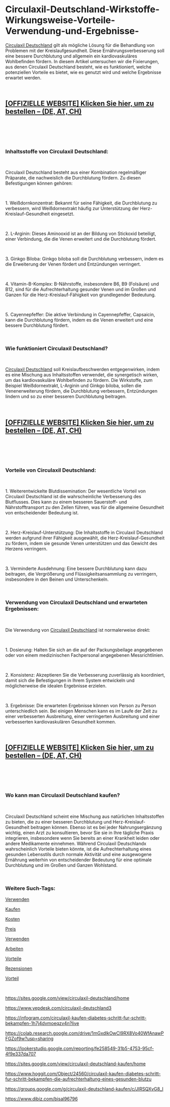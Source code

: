 # Circulaxil-Deutschland-Wirkstoffe-Wirkungsweise-Vorteile-Verwendung-und-Ergebnisse-
<p><a href="https://circulaxil-deutschland-kaufen.company.site/">Circulaxil Deutschland</a>&nbsp;gilt als m&ouml;gliche L&ouml;sung f&uuml;r die Behandlung von Problemen mit der Kreislaufgesundheit. Diese Ern&auml;hrungsverbesserung soll eine bessere Durchblutung und allgemein ein kardiovaskul&auml;res Wohlbefinden f&ouml;rdern. In diesem Artikel untersuchen wir die Fixierungen, aus denen Circulaxil Deutschland besteht, wie es funktioniert, welche potenziellen Vorteile es bietet, wie es genutzt wird und welche Ergebnisse erwartet werden.</p>
<p>&nbsp;</p>
<h2><strong><a href="https://fitbreathing.com/recommends/circulaxil/">[OFFIZIELLE WEBSITE] Klicken Sie hier, um zu bestellen &ndash; (DE, AT, CH)</a></strong></h2>
<p>&nbsp;</p>
<p><a href="https://fitbreathing.com/recommends/circulaxil/"><img src="https://storage.penzu.com/g/9dbnSAnMArGLuCrY" alt="" border="0" /></a></p>
<p>&nbsp;</p>
<h3><strong>Inhaltsstoffe von Circulaxil Deutschland:</strong></h3>
<p>&nbsp;</p>
<p>Circulaxil Deutschland besteht aus einer Kombination regelm&auml;&szlig;iger Pr&auml;parate, die nachweislich die Durchblutung f&ouml;rdern. Zu diesen Befestigungen k&ouml;nnen geh&ouml;ren:</p>
<p>&nbsp;</p>
<p>1. Wei&szlig;dornkonzentrat: Bekannt f&uuml;r seine F&auml;higkeit, die Durchblutung zu verbessern, wird Wei&szlig;dornextrakt h&auml;ufig zur Unterst&uuml;tzung der Herz-Kreislauf-Gesundheit eingesetzt.</p>
<p>&nbsp;</p>
<p>2. L-Arginin: Dieses Aminooxid ist an der Bildung von Stickoxid beteiligt, einer Verbindung, die die Venen erweitert und die Durchblutung f&ouml;rdert.</p>
<p>&nbsp;</p>
<p>3. Ginkgo Biloba: Ginkgo biloba soll die Durchblutung verbessern, indem es die Erweiterung der Venen f&ouml;rdert und Entz&uuml;ndungen verringert.</p>
<p>&nbsp;</p>
<p>4. Vitamin-B-Komplex: B-N&auml;hrstoffe, insbesondere B6, B9 (Fols&auml;ure) und B12, sind f&uuml;r die Aufrechterhaltung gesunder Venen und im Gro&szlig;en und Ganzen f&uuml;r die Herz-Kreislauf-F&auml;higkeit von grundlegender Bedeutung.</p>
<p>&nbsp;</p>
<p>5. Cayennepfeffer: Die aktive Verbindung in Cayennepfeffer, Capsaicin, kann die Durchblutung f&ouml;rdern, indem es die Venen erweitert und eine bessere Durchblutung f&ouml;rdert.</p>
<p>&nbsp;</p>
<h3><strong>Wie funktioniert Circulaxil Deutschland?</strong></h3>
<p>&nbsp;</p>
<p><a href="https://circulaxil-de-kaufen.webflow.io/">Circulaxil Deutschland</a>&nbsp;soll Kreislaufbeschwerden entgegenwirken, indem es eine Mischung aus Inhaltsstoffen verwendet, die synergetisch wirken, um das kardiovaskul&auml;re Wohlbefinden zu f&ouml;rdern. Die Wirkstoffe, zum Beispiel Wei&szlig;dornextrakt, L-Arginin und Ginkgo biloba, sollen die Venenerweiterung f&ouml;rdern, die Durchblutung verbessern, Entz&uuml;ndungen lindern und so zu einer besseren Durchblutung beitragen.</p>
<p>&nbsp;</p>
<h2><strong><a href="https://fitbreathing.com/recommends/circulaxil/">[OFFIZIELLE WEBSITE] Klicken Sie hier, um zu bestellen &ndash; (DE, AT, CH)</a></strong></h2>
<p>&nbsp;</p>
<p><a href="https://fitbreathing.com/recommends/circulaxil/"><img src="https://storage.penzu.com/g/a5sbFxbBJApd58aT" alt="" border="0" /></a></p>
<p>&nbsp;</p>
<h3><strong>Vorteile von Circulaxil Deutschland:</strong></h3>
<p>&nbsp;</p>
<p>1. Weiterentwickelte Blutdissemination: Der wesentliche Vorteil von Circulaxil Deutschland ist die wahrscheinliche Verbesserung des Blutflusses. Dies kann zu einem besseren Sauerstoff- und N&auml;hrstofftransport zu den Zellen f&uuml;hren, was f&uuml;r die allgemeine Gesundheit von entscheidender Bedeutung ist.</p>
<p>&nbsp;</p>
<p>2. Herz-Kreislauf-Unterst&uuml;tzung: Die Inhaltsstoffe in Circulaxil Deutschland werden aufgrund ihrer F&auml;higkeit ausgew&auml;hlt, die Herz-Kreislauf-Gesundheit zu f&ouml;rdern, indem sie gesunde Venen unterst&uuml;tzen und das Gewicht des Herzens verringern.</p>
<p>&nbsp;</p>
<p>3. Verminderte Ausdehnung: Eine bessere Durchblutung kann dazu beitragen, die Vergr&ouml;&szlig;erung und Fl&uuml;ssigkeitsansammlung zu verringern, insbesondere in den Beinen und Unterschenkeln.</p>
<p>&nbsp;</p>
<h3><strong>Verwendung von Circulaxil Deutschland und erwarteten Ergebnissen:</strong></h3>
<p>&nbsp;</p>
<p>Die Verwendung von&nbsp;<a href="https://fitbreathing.com/circulaxil/">Circulaxil Deutschland</a>&nbsp;ist normalerweise direkt:</p>
<p>&nbsp;</p>
<p>1. Dosierung: Halten Sie sich an die auf der Packungsbeilage angegebenen oder von einem medizinischen Fachpersonal angegebenen Messrichtlinien.</p>
<p>&nbsp;</p>
<p>2. Konsistenz: Akzeptieren Sie die Verbesserung zuverl&auml;ssig als koordiniert, damit sich die Befestigungen in Ihrem System entwickeln und m&ouml;glicherweise die idealen Ergebnisse erzielen.</p>
<p>&nbsp;</p>
<p>3. Ergebnisse: Die erwarteten Ergebnisse k&ouml;nnen von Person zu Person unterschiedlich sein. Bei einigen Menschen kann es im Laufe der Zeit zu einer verbesserten Ausbreitung, einer verringerten Ausbreitung und einer verbesserten kardiovaskul&auml;ren Gesundheit kommen.</p>
<p>&nbsp;</p>
<h2><strong><a href="https://fitbreathing.com/recommends/circulaxil/">[OFFIZIELLE WEBSITE] Klicken Sie hier, um zu bestellen &ndash; (DE, AT, CH)</a></strong></h2>
<p>&nbsp;</p>
<p><a href="https://fitbreathing.com/recommends/circulaxil/"><img src="https://storage.penzu.com/g/dREFjPTsjXooc37w" alt="" border="0" /></a></p>
<p>&nbsp;</p>
<h3><strong>Wo kann man Circulaxil Deutschland kaufen?</strong></h3>
<p>&nbsp;</p>
<p>Circulaxil Deutschland scheint eine Mischung aus nat&uuml;rlichen Inhaltsstoffen zu bieten, die zu einer besseren Durchblutung und Herz-Kreislauf-Gesundheit beitragen k&ouml;nnen. Ebenso ist es bei jeder Nahrungserg&auml;nzung wichtig, einen Arzt zu konsultieren, bevor Sie sie in Ihre t&auml;gliche Praxis integrieren, insbesondere wenn Sie bereits an einer Krankheit leiden oder andere Medikamente einnehmen. W&auml;hrend Circulaxil Deutschlandx wahrscheinlich Vorteile bieten k&ouml;nnte, ist die Aufrechterhaltung eines gesunden Lebensstils durch normale Aktivit&auml;t und eine ausgewogene Ern&auml;hrung weiterhin von entscheidender Bedeutung f&uuml;r eine optimale Durchblutung und im Gro&szlig;en und Ganzen Wohlstand.</p>
<p>&nbsp;</p>
<h3><strong>Weitere Such-Tags:</strong></h3>
<p><a href="https://circulaxil-deutschland-kaufen.webflow.io/">Verwenden</a></p>
<p><a href="https://circulaxil.footeo.com/actualite/2022/02/03/circulaxil-deutschland-oesterreich-schweiz-preis-mehr.html">Kaufen</a></p>
<p><a href="https://circulaxil.company.site/">Kosten</a></p>
<p><a href="https://circulaxil.webflow.io/">Preis</a></p>
<p><a href="https://circulaxil-deutschland-buy.webflow.io/">Verwenden</a></p>
<p><a href="https://circulaxil-blood-sugar-support-de-at-ch.webflow.io/">Arbeiten</a></p>
<p><a href="https://circulaxil-de-at-ch.company.site/">Vorteile</a></p>
<p><a href="https://circulaxilbloodsugarsupport.webflow.io/">Rezensionen</a></p>
<p><a href="https://circulaxilbloodsugarsupportwebsite.webflow.io/">Vorteil</a></p>
<p>&nbsp;</p>
<p><a href="https://sites.google.com/view/circulaxil-deutschland/home">https://sites.google.com/view/circulaxil-deutschland/home</a></p>
<p><a href="https://www.yepdesk.com/circulaxil-deutschland3">https://www.yepdesk.com/circulaxil-deutschland3</a></p>
<p><a href="https://infogram.com/circulaxil-kaufen-diabetes-schritt-fur-schritt-bekampfen-1h7j4dvmoeqzv4n?live">https://infogram.com/circulaxil-kaufen-diabetes-schritt-fur-schritt-bekampfen-1h7j4dvmoeqzv4n?live</a></p>
<p><a href="https://colab.research.google.com/drive/1mGxdlkOwCl9RX8Vo40WfAnawPFGZof9w?usp=sharing">https://colab.research.google.com/drive/1mGxdlkOwCl9RX8Vo40WfAnawPFGZof9w?usp=sharing</a></p>
<p><a href="https://lookerstudio.google.com/reporting/fe258549-31b5-4753-95cf-4f9e337da707">https://lookerstudio.google.com/reporting/fe258549-31b5-4753-95cf-4f9e337da707</a></p>
<p><a href="https://sites.google.com/view/circulaxil-deutschland-kaufen/home">https://sites.google.com/view/circulaxil-deutschland-kaufen/home</a></p>
<p><a href="https://www.hoggit.com/Object/24560/circulaxil-kaufen-diabetes-schritt-fur-schritt-bekampfen-die-aufrechterhaltung-eines-gesunden-blutzu">https://www.hoggit.com/Object/24560/circulaxil-kaufen-diabetes-schritt-fur-schritt-bekampfen-die-aufrechterhaltung-eines-gesunden-blutzu</a></p>
<p><a href="https://groups.google.com/g/circulaxil-deutschland-kaufen/c/JIRSQXvG8_I">https://groups.google.com/g/circulaxil-deutschland-kaufen/c/JIRSQXvG8_I</a></p>
<p><a href="https://www.dibiz.com/bisal96796">https://www.dibiz.com/bisal96796</a></p>
